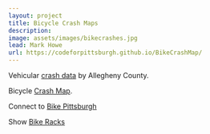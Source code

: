 ```yaml
---
layout: project
title: Bicycle Crash Maps
description: 
image: assets/images/bikecrashes.jpg
lead: Mark Howe
url: https://codeforpittsburgh.github.io/BikeCrashMap/
---
```


Vehicular [crash data](https://data.wprdc.org/dataset/allegheny-county-crash-data) by Allegheny County.

Bicycle [Crash Map](https://codeforpittsburgh.github.io/BikeCrashMap).  

Connect to [Bike Pittsburgh](https://www.bikepgh.org/)

Show [Bike Racks](https://spcgis-spc.hub.arcgis.com/datasets/bike-racks/explore?location=40.401499%2C-79.895751%2C11.87)